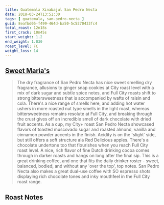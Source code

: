 ```yaml
---
title: Guatemala Xinabajul San Pedro Necta
date: 2018-03-24T13:51:30
tags: [ guatemala, san-pedro-necta ]
guid: 8eafbd05-f499-464d-ba50-5c5270433fc4
total_roast: 12m18s
first_crack: 10m45s
start_weight: 1.2
end_weight: 1.030
roast_level: FC
weight_loss: 14
---
```


## [Sweet Maria's][sm]

[sm]: https://web.archive.org/web/20180304214342/https://www.sweetmarias.com/product/guatemala-xinabajul-san-pedro-necta

> The dry fragrance of San Pedro Necta has nice sweet smelling dry fragrance,
> allusions to ginger snap cookies at City roast level with a mix of dark sugar
> and subtle spice notes, and Full City roasts shift to strong bittersweetness
> that is accompanied by wafts of raisin and cola. There's a nice range of
> smells here, and adding hot water ushers in more roasted nut type smells in
> the light roast, whereas bittersweetness remains resolute at Full City, and
> breaking through the crust gives off an incredible smell of dark chocolate
> with dried fruit accents. As a cup, my City+ roast San Pedro Necta showcased
> flavors of toasted muscovado sugar and roasted almond, vanilla and cinnamon
> powder accents in the finish. Acidity is on the 'slight' side, but still
> offers a soft structure ala Red Delicious apples. There's a chocolate
> undertone too that flourishes when you reach Full City roast level. A nice,
> rich flavor of fine Dutch drinking cocoa comes through in darker roasts and
> hangs on long after the final sip. This is a great drinking coffee, and one
> that fits the daily drinker roster - sweet, balanced, bodied, and without any
> 'over the top', top notes. San Pedro Necta also makes a great dual-use coffee
> with SO espresso shots displaying rich chocolate tones and inky mouthfeel in
> the Full City roast range.

## Roast Notes
